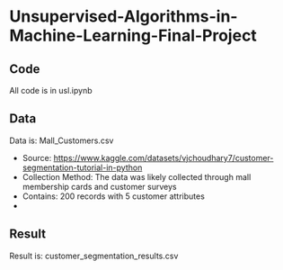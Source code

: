 # Unsupervised-Algorithms-in-Machine-Learning-Final-Project

## Code
All code is in usl.ipynb

## Data
Data is: Mall_Customers.csv

- Source: https://www.kaggle.com/datasets/vjchoudhary7/customer-segmentation-tutorial-in-python
- Collection Method: The data was likely collected through mall membership cards and customer surveys
- Contains: 200 records with 5 customer attributes
- 
## Result
Result is: customer_segmentation_results.csv
